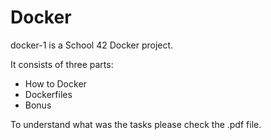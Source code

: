 # Docker
docker-1 is a School 42 Docker project.

It consists of three parts:

* How to Docker
* Dockerfiles
* Bonus

To understand what was the tasks please check the .pdf file.
